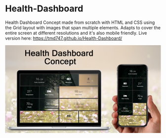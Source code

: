 # Health-Dashboard
Health Dashboard Concept made from scratch with HTML and CSS using the Grid layout with images that span multiple elements. Adapts to cover the entire screen at different resolutions and it's also mobile friendly. 
Live version here: https://tmd747.github.io/Health-Dashboard/

![Screenshot](health_dashboard_concept_720.jpg)
